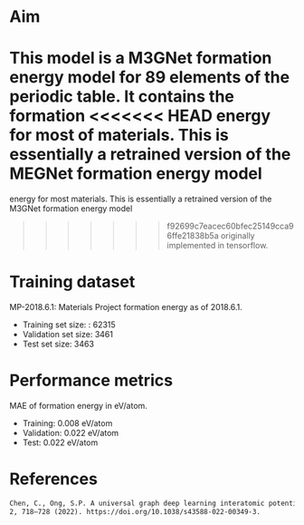 # Aim

This model is a M3GNet formation energy model for 89 elements of the periodic table. It contains the formation
<<<<<<< HEAD
energy for most of materials. This is essentially a retrained version of the MEGNet formation energy model
=======
energy for most materials. This is essentially a retrained version of the M3GNet formation energy model
>>>>>>> f92699c7eacec60bfec25149cca96ffe21838b5a
originally implemented in tensorflow.

# Training dataset

MP-2018.6.1: Materials Project formation energy as of 2018.6.1.
- Training set size: : 62315
- Validation set size: 3461
- Test set size: 3463

# Performance metrics

MAE of formation energy in eV/atom.
- Training: 0.008 eV/atom
- Validation: 0.022 eV/atom
- Test: 0.022 eV/atom

# References

```txt
Chen, C., Ong, S.P. A universal graph deep learning interatomic potential for the periodic table. Nat Comput Sci,
2, 718–728 (2022). https://doi.org/10.1038/s43588-022-00349-3.
```
